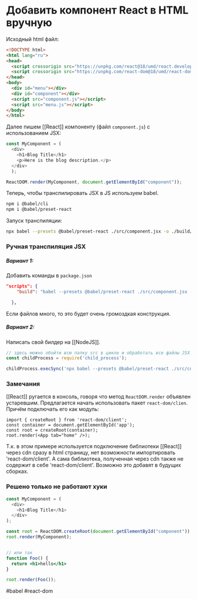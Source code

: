 # Добавить компонент React в HTML вручную


Исходный html файл:

```html
<!DOCTYPE html>
<html lang="ru">
<head>
  <script crossorigin src="https://unpkg.com/react@18/umd/react.development.js"></script>
  <script crossorigin src="https://unpkg.com/react-dom@18/umd/react-dom.development.js"></script>
</head>
<body>
  <div id="menu"></div>
  <div id="component"></div>
  <script src="component.js"></script>
  <script src="menu.js"></script>
</body>
</html>
```

Далее пишем [[React]] компоненту (файл `component.js`) с использованием JSX:

```js
const MyComponent = (
  <div>
    <h1>Blog Title</h1>
    <p>Here is the blog description.</p>
  </div>
  );

ReactDOM.render(MyComponent, document.getElementById("component"));
```

Теперь, чтобы транспилировать JSX в JS используем babel.

```bash
npm i @babel/cli
npm i @babel/preset-react
```

Запуск транспиляции:

```bash
npx babel --presets @babel/preset-react ./src/component.jsx -o ./build/component.js
```


### Ручная транспиляция JSX

##### Вариант 1:
Добавить команды в `package.json`

```json
"scripts": {
    "build": "babel --presets @babel/preset-react ./src/component.jsx -o ./build/component.js & babel --presets @babel/preset-react ./src/menu.jsx -o ./build/menu.js"

  },
```

Если файлов много, то это будет очень громоздкая конструкция.

##### Вариант 2:
Написать свой билдер на [[NodeJS]].

```js
// здесь можно обойти всю папку src в цикле и обработать все файлы JSX
const childProcess = require('child_process');

childProcess.execSync('npx babel --presets @babel/preset-react ./src/component.jsx -o ./build/component.js');
```

### Замечания

[[React]] ругается в консоль, говоря что метод `ReactDOM.render` объявлен устаревшим. Предлагается начать использовать пакет `react-dom/clien`. Причём подключать его как модуль:

```
import { createRoot } from 'react-dom/client';
const container = document.getElementById('app');
const root = createRoot(container); 
root.render(<App tab="home" />);
```
Т.к. в этом примере используется подключение библиотеки [[React]] через cdn сразу в html страницу, нет возможности импортировать 'react-dom/client'. А сама библиотека, полученная через cdn также не содержит в себе 'react-dom/client'. Возможно это добавят в будущих сборках.

### Решено только не работают хуки

```jsx
const MyComponent = (
  <div>
    <h1>Blog Title</h1>
  </div>
);

const root = ReactDOM.createRoot(document.getElementById("component"));
root.render(MyComponent);


// или так
function Foo() {
  return <h1>hello</h1>
}

root.render(Foo());
```


#babel #react-dom